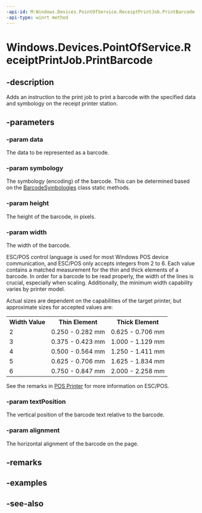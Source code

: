 ----api-id: M:Windows.Devices.PointOfService.ReceiptPrintJob.PrintBarcode(System.String,System.UInt32,System.UInt32,System.UInt32,Windows.Devices.PointOfService.PosPrinterBarcodeTextPosition,Windows.Devices.PointOfService.PosPrinterAlignment)
-api-type: winrt method
---<!-- Method syntaxpublic void PrintBarcode(System.String data, System.UInt32 symbology, System.UInt32 height, System.UInt32 width, Windows.Devices.PointOfService.PosPrinterBarcodeTextPosition textPosition, Windows.Devices.PointOfService.PosPrinterAlignment alignment)--># Windows.Devices.PointOfService.ReceiptPrintJob.PrintBarcode## -descriptionAdds an instruction to the print job to print a barcode with the specified data and symbology on the receipt printer station.## -parameters### -param dataThe data to be represented as a barcode.### -param symbologyThe symbology (encoding) of the barcode. This can be determined based on the [BarcodeSymbologies](barcodesymbologies.md) class static methods.### -param heightThe height of the barcode, in pixels.### -param widthThe width of the barcode.ESC/POS control language is used for most Windows POS device communication, and ESC/POS only accepts integers from 2 to 6. Each value contains a matched measurement for the thin and thick elements of a barcode. In order for a barcode to be read properly, the width of the lines is crucial, especially when scaling. Additionally, the minimum width capability varies by printer model.Actual sizes are dependent on the capabilities of the target printer, but approximate sizes for accepted values are:<table>   <tr><th>Width Value</th><th>Thin Element</th><th>Thick Element</th></tr>   <tr><td>2</td><td>0.250 - 0.282 mm</td><td>0.625 - 0.706 mm</td></tr>   <tr><td>3</td><td>0.375 - 0.423 mm</td><td>1.000 - 1.129 mm</td></tr>   <tr><td>4</td><td>0.500 - 0.564 mm</td><td>1.250 - 1.411 mm</td></tr>   <tr><td>5</td><td>0.625 - 0.706 mm</td><td>1.625 - 1.834 mm</td></tr>   <tr><td>6</td><td>0.750 - 0.847 mm</td><td>2.000 - 2.258 mm</td></tr></table>See the remarks in [POS Printer](pos_printer.md) for more information on ESC/POS.### -param textPositionThe vertical position of the barcode text relative to the barcode.### -param alignmentThe horizontal alignment of the barcode on the page.## -remarks## -examples## -see-also